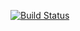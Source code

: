 
[![Build Status](https://travis-ci.org/alexarchambault/Ammonite.svg)](https://travis-ci.org/alexarchambault/Ammonite)


